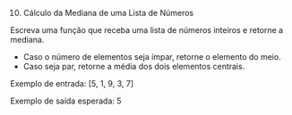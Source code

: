 10) Cálculo da Mediana de uma Lista de Números

Escreva uma função que receba uma lista de números inteiros e retorne a mediana.

- Caso o número de elementos seja ímpar, retorne o elemento do meio.
- Caso seja par, retorne a média dos dois elementos centrais.

Exemplo de entrada:
[5, 1, 9, 3, 7]

Exemplo de saída esperada:
5

